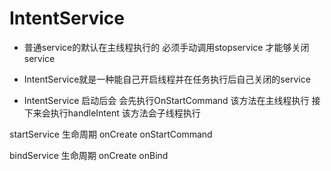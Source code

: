 # IntentService

* 普通service的默认在主线程执行的  必须手动调用stopservice 才能够关闭service

* IntentService就是一种能自己开启线程并在任务执行后自己关闭的service

* IntentService 启动后会 会先执行OnStartCommand 该方法在主线程执行  接下来会执行handleIntent 该方法会子线程执行


startService 生命周期 onCreate onStartCommand

bindService 生命周期 onCreate onBind